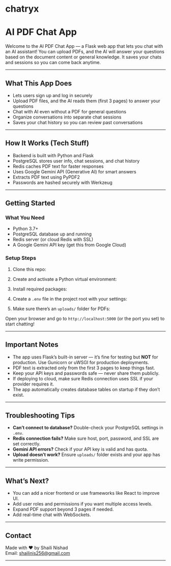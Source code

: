 # chatryx
# AI PDF Chat App

Welcome to the AI PDF Chat App — a Flask web app that lets you chat with an AI assistant! You can upload PDFs, and the AI will answer your questions based on the document content or general knowledge. It saves your chats and sessions so you can come back anytime.

---

## What This App Does

- Lets users sign up and log in securely
- Upload PDF files, and the AI reads them (first 3 pages) to answer your questions
- Chat with AI even without a PDF for general questions
- Organize conversations into separate chat sessions
- Saves your chat history so you can review past conversations

---

## How It Works (Tech Stuff)

- Backend is built with Python and Flask
- PostgreSQL stores user info, chat sessions, and chat history
- Redis caches PDF text for faster responses
- Uses Google Gemini API (Generative AI) for smart answers
- Extracts PDF text using PyPDF2
- Passwords are hashed securely with Werkzeug

---

## Getting Started

### What You Need

- Python 3.7+
- PostgreSQL database up and running
- Redis server (or cloud Redis with SSL)
- A Google Gemini API key (get this from Google Cloud)

### Setup Steps

1. Clone this repo:
2. Create and activate a Python virtual environment:

3. Install required packages:

4. Create a `.env` file in the project root with your settings:

5. Make sure there’s an `uploads/` folder for PDFs:


Open your browser and go to `http://localhost:5000` (or the port you set) to start chatting!

---

## Important Notes

- The app uses Flask’s built-in server — it’s fine for testing but **NOT** for production. Use Gunicorn or uWSGI for production deployments.
- PDF text is extracted only from the first 3 pages to keep things fast.
- Keep your API keys and passwords safe — never share them publicly.
- If deploying to cloud, make sure Redis connection uses SSL if your provider requires it.
- The app automatically creates database tables on startup if they don’t exist.

---

## Troubleshooting Tips

- **Can’t connect to database?** Double-check your PostgreSQL settings in `.env`.
- **Redis connection fails?** Make sure host, port, password, and SSL are set correctly.
- **Gemini API errors?** Check if your API key is valid and has quota.
- **Upload doesn’t work?** Ensure `uploads/` folder exists and your app has write permission.

---

## What’s Next?

- You can add a nicer frontend or use frameworks like React to improve UI.
- Add user roles and permissions if you want multiple access levels.
- Expand PDF support beyond 3 pages if needed.
- Add real-time chat with WebSockets.

---

## Contact

Made with ❤️ by Shaili Nishad  
Email: shailinis256@gmail.com

---


